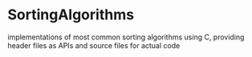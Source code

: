 # SortingAlgorithms
implementations of most common sorting algorithms using C, providing header files as APIs and source files for actual code 
